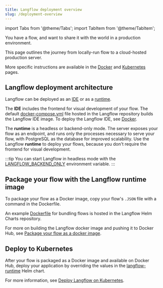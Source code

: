 ```yaml
---
title: Langflow deployment overview
slug: /deployment-overview
---
```


import Tabs from '@theme/Tabs';
import TabItem from '@theme/TabItem';

You have a flow, and want to share it with the world in a production environment.

This page outlines the journey from locally-run flow to a cloud-hosted production server.

More specific instructions are available in the [Docker](/deployment-docker) and [Kubernetes](/deployment-kubernetes) pages.

## Langflow deployment architecture

Langflow can be deployed as an [IDE](https://github.com/langflow-ai/langflow-helm-charts/tree/main/charts/langflow-ide) or as a [runtime](https://github.com/langflow-ai/langflow-helm-charts/tree/main/charts/langflow-runtime).

The **IDE** includes the frontend for visual development of your flow. The default [docker-compose.yml](https://github.com/langflow-ai/langflow/blob/main/docker_example/docker-compose.yml) file hosted in the Langflow repository builds the Langflow IDE image. To deploy the Langflow IDE, see [Docker](/deployment-docker).

The **runtime** is a headless or backend-only mode. The server exposes your flow as an endpoint, and runs only the processes necessary to serve your flow, with PostgreSQL as the database for improved scalability. Use the Langflow **runtime** to deploy your flows, because you don't require the frontend for visual development.

:::tip
You can start Langflow in headless mode with the [LANGFLOW_BACKEND_ONLY](/environment-variables#langflow_backend_only) environment variable.
:::

## Package your flow with the Langflow runtime image

To package your flow as a Docker image, copy your flow's `.JSON` file with a command in the Dockerfile.

An example [Dockerfile](https://github.com/langflow-ai/langflow-helm-charts/blob/main/examples/langflow-runtime/docker/Dockerfile) for bundling flows is hosted in the Langflow Helm Charts repository.

For more on building the Langflow docker image and pushing it to Docker Hub, see [Package your flow as a docker image](/deployment-docker#package-your-flow-as-a-docker-image).

## Deploy to Kubernetes

After your flow is packaged as a Docker image and available on Docker Hub, deploy your application by overriding the values in the [langflow-runtime](https://github.com/langflow-ai/langflow-helm-charts/blob/main/charts/langflow-runtime/Chart.yaml) Helm chart.

For more information, see [Deploy Langflow on Kubernetes](/deployment-kubernetes).





